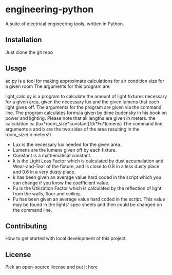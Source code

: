 # engineering-python
A suite of electrical engineering tools, written in Python.

## Installation
Just clone the git repo

## Usage
ac.py is a tool for making approximate calculations for air condition size
for a given room
The arguments for this program are:

light_calc.py is a program to calculate the amount of light fixtures necessary for a given area,
given the necessary lux and the given lumens that each light gives off.
The arguments for the program are given via the command line.
The program calculates formula given by dime budensky in his book on power and lighting.
Please note that all lengths are given in meters.
the calculation is:
    (lux\*room_size\*constant)/(k\*Fu\*lumens)
The command line arguments a and b are the two sides of the area resulting in the room_size(in meters!)
- Lux is the necessary lux needed for the given area.
- Lumens are the lumens given off by each fixture.
- Constant is a mathematical constant.
- k is the Light Loss Factor which is calculated by dust accumalation and  Wear-and-Tear of the fixture, and is close to 0.8 in a less dusty place and 0.6 in a very dusty place.
- k has been given an average value hard coded in the script which you can change if you know the coefficient value.
- Fu is the Utilization Factor which is calculated by the reflection of light from the walls, floor and ceiling.
- Fu has been given an average value hard coded in the script. This value may be found in the lights' spec sheets and then could be changed on the command line.

## Contributing
How to get started with local development of this project.

## License
Pick an open-source license and put it here
  
